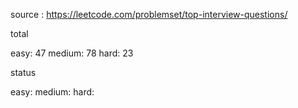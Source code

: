 source : https://leetcode.com/problemset/top-interview-questions/

total
 
easy: 47 
medium: 78 
hard: 23 

status

easy:
medium:
hard: 

